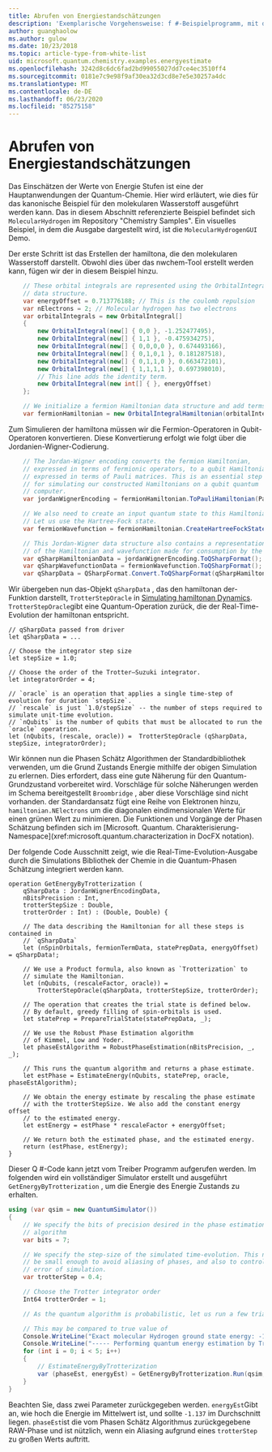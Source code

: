 ```yaml
---
title: Abrufen von Energiestandschätzungen
description: 'Exemplarische Vorgehensweise: f #-Beispielprogramm, mit dem die Energiepegel Werte von molekularer Wasserstoff geschätzt werden'
author: guanghaolow
ms.author: gulow
ms.date: 10/23/2018
ms.topic: article-type-from-white-list
uid: microsoft.quantum.chemistry.examples.energyestimate
ms.openlocfilehash: 3242d8c6dc6fad2bd99055027dd7ce4ec3510ff4
ms.sourcegitcommit: 0181e7c9e98f9af30ea32d3cd8e7e5e30257a4dc
ms.translationtype: MT
ms.contentlocale: de-DE
ms.lasthandoff: 06/23/2020
ms.locfileid: "85275158"
---
```

# <a name="obtaining-energy-level-estimates"></a>Abrufen von Energiestandschätzungen
Das Einschätzen der Werte von Energie Stufen ist eine der Hauptanwendungen der Quantum-Chemie. Hier wird erläutert, wie dies für das kanonische Beispiel für den molekularen Wasserstoff ausgeführt werden kann. Das in diesem Abschnitt referenzierte Beispiel befindet sich `MolecularHydrogen` im Repository "Chemistry Samples". Ein visuelles Beispiel, in dem die Ausgabe dargestellt wird, ist die `MolecularHydrogenGUI` Demo.

Der erste Schritt ist das Erstellen der hamiltona, die den molekularen Wasserstoff darstellt. Obwohl dies über das nwchem-Tool erstellt werden kann, fügen wir der in diesem Beispiel hinzu.

```csharp
    // These orbital integrals are represented using the OrbitalIntegral
    // data structure.
    var energyOffset = 0.713776188; // This is the coulomb repulsion
    var nElectrons = 2; // Molecular hydrogen has two electrons
    var orbitalIntegrals = new OrbitalIntegral[]
    {
        new OrbitalIntegral(new[] { 0,0 }, -1.252477495),
        new OrbitalIntegral(new[] { 1,1 }, -0.475934275),
        new OrbitalIntegral(new[] { 0,0,0,0 }, 0.674493166),
        new OrbitalIntegral(new[] { 0,1,0,1 }, 0.181287518),
        new OrbitalIntegral(new[] { 0,1,1,0 }, 0.663472101),
        new OrbitalIntegral(new[] { 1,1,1,1 }, 0.697398010),
        // This line adds the identity term.
        new OrbitalIntegral(new int[] { }, energyOffset)
    };

    // We initialize a fermion Hamiltonian data structure and add terms to it.
    var fermionHamiltonian = new OrbitalIntegralHamiltonian(orbitalIntegrals).ToFermionHamiltonian();
```

Zum Simulieren der hamiltona müssen wir die Fermion-Operatoren in Qubit-Operatoren konvertieren. Diese Konvertierung erfolgt wie folgt über die Jordanien-Wigner-Codierung.

```csharp
    // The Jordan-Wigner encoding converts the fermion Hamiltonian, 
    // expressed in terms of fermionic operators, to a qubit Hamiltonian,
    // expressed in terms of Pauli matrices. This is an essential step
    // for simulating our constructed Hamiltonians on a qubit quantum
    // computer.
    var jordanWignerEncoding = fermionHamiltonian.ToPauliHamiltonian(Pauli.QubitEncoding.JordanWigner);

    // We also need to create an input quantum state to this Hamiltonian.
    // Let us use the Hartree-Fock state.
    var fermionWavefunction = fermionHamiltonian.CreateHartreeFockState(nElectrons);

    // This Jordan-Wigner data structure also contains a representation 
    // of the Hamiltonian and wavefunction made for consumption by the Q# operations.
    var qSharpHamiltonianData = jordanWignerEncoding.ToQSharpFormat();
    var qSharpWavefunctionData = fermionWavefunction.ToQSharpFormat();
    var qSharpData = QSharpFormat.Convert.ToQSharpFormat(qSharpHamiltonianData, qSharpWavefunctionData);
```

Wir übergeben nun das-Objekt `qSharpData` , das den hamiltonan der-Funktion darstellt, `TrotterStepOracle` in [Simulating hamiltonan Dynamics](xref:microsoft.quantum.libraries.standard.algorithms). `TrotterStepOracle`gibt eine Quantum-Operation zurück, die der Real-Time-Evolution der hamiltonan entspricht.

```qsharp
// qSharpData passed from driver
let qSharpData = ... 

// Choose the integrator step size
let stepSize = 1.0;

// Choose the order of the Trotter—Suzuki integrator.
let integratorOrder = 4;

// `oracle` is an operation that applies a single time-step of evolution for duration `stepSize`.
// `rescale` is just `1.0/stepSize` -- the number of steps required to simulate unit-time evolution.
// `nQubits` is the number of qubits that must be allocated to run the `oracle` operatrion.
let (nQubits, (rescale, oracle)) =  TrotterStepOracle (qSharpData, stepSize, integratorOrder);
```

Wir können nun die Phasen Schätz Algorithmen der Standardbibliothek verwenden, um die Grund Zustands Energie mithilfe der obigen Simulation zu erlernen. Dies erfordert, dass eine gute Näherung für den Quantum-Grundzustand vorbereitet wird. Vorschläge für solche Näherungen werden im Schema bereitgestellt `Broombridge` , aber diese Vorschläge sind nicht vorhanden. der Standardansatz fügt eine Reihe von Elektronen hinzu, `hamiltonian.NElectrons` um die diagonalen eindimensionalen Werte für einen grünen Wert zu minimieren. Die Funktionen und Vorgänge der Phasen Schätzung befinden sich im [Microsoft. Quantum. Charakterisierung-Namespace](xref:microsoft.quantum.characterization in DocFX notation).

Der folgende Code Ausschnitt zeigt, wie die Real-Time-Evolution-Ausgabe durch die Simulations Bibliothek der Chemie in die Quantum-Phasen Schätzung integriert werden kann.

```qsharp
operation GetEnergyByTrotterization (
    qSharpData : JordanWignerEncodingData, 
    nBitsPrecision : Int, 
    trotterStepSize : Double, 
    trotterOrder : Int) : (Double, Double) {
    
    // The data describing the Hamiltonian for all these steps is contained in
    // `qSharpData`
    let (nSpinOrbitals, fermionTermData, statePrepData, energyOffset) = qSharpData!;
    
    // We use a Product formula, also known as `Trotterization` to
    // simulate the Hamiltonian.
    let (nQubits, (rescaleFactor, oracle)) = 
        TrotterStepOracle(qSharpData, trotterStepSize, trotterOrder);
    
    // The operation that creates the trial state is defined below.
    // By default, greedy filling of spin-orbitals is used.
    let statePrep = PrepareTrialState(statePrepData, _);
    
    // We use the Robust Phase Estimation algorithm
    // of Kimmel, Low and Yoder.
    let phaseEstAlgorithm = RobustPhaseEstimation(nBitsPrecision, _, _);
    
    // This runs the quantum algorithm and returns a phase estimate.
    let estPhase = EstimateEnergy(nQubits, statePrep, oracle, phaseEstAlgorithm);
    
    // We obtain the energy estimate by rescaling the phase estimate
    // with the trotterStepSize. We also add the constant energy offset
    // to the estimated energy.
    let estEnergy = estPhase * rescaleFactor + energyOffset;
    
    // We return both the estimated phase, and the estimated energy.
    return (estPhase, estEnergy);
}
```

Dieser Q #-Code kann jetzt vom Treiber Programm aufgerufen werden. Im folgenden wird ein vollständiger Simulator erstellt und ausgeführt `GetEnergyByTrotterization` , um die Energie des Energie Zustands zu erhalten.

```csharp
using (var qsim = new QuantumSimulator())
{
    // We specify the bits of precision desired in the phase estimation 
    // algorithm
    var bits = 7;

    // We specify the step-size of the simulated time-evolution. This needs to
    // be small enough to avoid aliasing of phases, and also to control the
    // error of simulation.
    var trotterStep = 0.4;

    // Choose the Trotter integrator order
    Int64 trotterOrder = 1;

    // As the quantum algorithm is probabilistic, let us run a few trials.

    // This may be compared to true value of
    Console.WriteLine("Exact molecular Hydrogen ground state energy: -1.137260278.\n");
    Console.WriteLine("----- Performing quantum energy estimation by Trotter simulation algorithm");
    for (int i = 0; i < 5; i++)
    {
        // EstimateEnergyByTrotterization
        var (phaseEst, energyEst) = GetEnergyByTrotterization.Run(qsim, qSharpData, bits, trotterStep, trotterOrder).Result;
    }
}
```

Beachten Sie, dass zwei Parameter zurückgegeben werden. `energyEst`Gibt an, wie hoch die Energie im Mittelwert ist, und sollte `-1.137` im Durchschnitt liegen. `phaseEst`ist die vom Phasen Schätz Algorithmus zurückgegebene RAW-Phase und ist nützlich, wenn ein Aliasing aufgrund eines `trotterStep` zu großen Werts auftritt.

